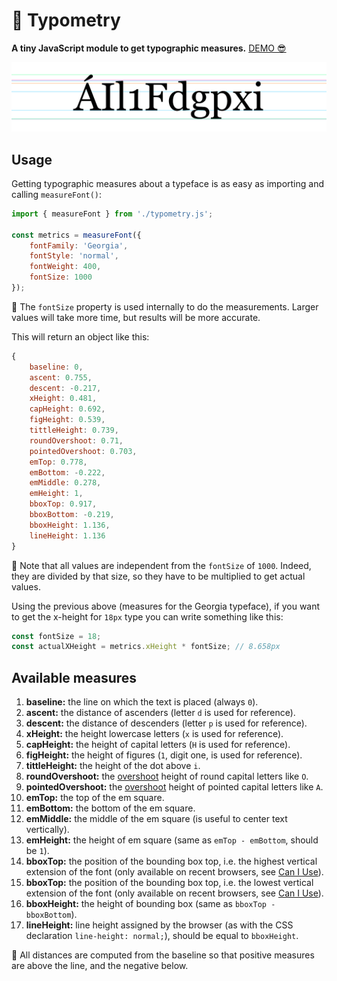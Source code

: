 # 📏 Typometry

**A tiny JavaScript module to get typographic measures.** [DEMO 😎](https://giuscris.github.io/typometry)

![](assets/images/typometry.png)

## Usage

Getting typographic measures about a typeface is as easy as importing and calling `measureFont()`:

```js
import { measureFont } from './typometry.js';

const metrics = measureFont({
    fontFamily: 'Georgia',
    fontStyle: 'normal',
    fontWeight: 400,
    fontSize: 1000
});
```
📌 The `fontSize` property is used internally to do the measurements. Larger values will take more time, but results will be more accurate.

This will return an object like this:

```js
{
    baseline: 0,
    ascent: 0.755,
    descent: -0.217,
    xHeight: 0.481,
    capHeight: 0.692,
    figHeight: 0.539,
    tittleHeight: 0.739,
    roundOvershoot: 0.71,
    pointedOvershoot: 0.703,
    emTop: 0.778,
    emBottom: -0.222,
    emMiddle: 0.278,
    emHeight: 1,
    bboxTop: 0.917,
    bboxBottom: -0.219,
    bboxHeight: 1.136,
    lineHeight: 1.136
}
```

📌 Note that all values are independent from the `fontSize` of `1000`. Indeed, they are divided by that size, so they have to be multiplied to get actual values.

Using the previous above (measures for the Georgia typeface), if you want to get the x-height for `18px` type you can write something like this:

```js
const fontSize = 18;
const actualXHeight = metrics.xHeight * fontSize; // 8.658px
```

## Available measures

1. **baseline:** the line on which the text is placed (always `0`).
2. **ascent:** the distance of ascenders (letter `d` is used for reference).
3. **descent:** the distance of descenders (letter `p` is used for reference).
4. **xHeight:** the height lowercase letters (`x` is used for reference).
5. **capHeight:** the height of capital letters (`H` is used for reference).
6. **figHeight:** the height of figures (`1`, digit one, is used for reference).
7. **tittleHeight:** the height of the dot above `i`.
8. **roundOvershoot:** the [overshoot](https://en.wikipedia.org/wiki/Overshoot_(typography)) height of round capital letters like `O`.
9. **pointedOvershoot:** the [overshoot](https://en.wikipedia.org/wiki/Overshoot_(typography)) height of pointed capital letters like `A`.
10. **emTop:** the top of the em square.
11. **emBottom:** the bottom of the em square.
12. **emMiddle:** the middle of the em square (is useful to center text vertically).
13. **emHeight:** the height of em square (same as `emTop - emBottom`, should be `1`).
14. **bboxTop:** the position of the bounding box top, i.e. the highest vertical extension of the font (only available on recent browsers, see [Can I Use](https://caniuse.com/mdn-api_textmetrics_fontboundingboxascent)).
15. **bboxTop:** the position of the bounding box top, i.e. the lowest vertical extension of the font (only available on recent browsers, see [Can I Use](https://caniuse.com/mdn-api_textmetrics_fontboundingboxdescent)).
16. **bboxHeight:** the height of bounding box (same as `bboxTop - bboxBottom`).
17. **lineHeight:** line height assigned by the browser (as with the CSS declaration `line-height: normal;`), should be equal to `bboxHeight`.

📌 All distances are computed from the baseline so that positive measures are above the line, and the negative below.